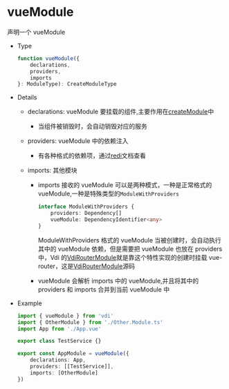 # vueModule

声明一个 vueModule

-   Type

    ```ts
    function vueModule({
        declarations,
        providers,
        imports
    }: ModuleType): CreateModuleType
    ```

-   Details

    -   declarations: vueModule 要挂载的组件,主要作用在[createModule](/guide/API/createModule)中
        -   当组件被销毁时，会自动销毁对应的服务
    -   providers: vueModule 中的依赖注入
        -   有各种格式的依赖项，通过[redi](https://redi.wendell.fun/docs/item)文档查看
    -   imports: 其他模块

        -   imports 接收的 vueModule 可以是两种模式，一种是正常格式的 vueModule,一种是特殊类型的`ModuleWithProviders`

            ```ts
            interface ModuleWithProviders {
                providers: Dependency[]
                vueModule: DependencyIdentifier<any>
            }
            ```

            ModuleWithProviders 格式的 vueModule 当被创建时，会自动执行其中的 vueModule 依赖，但是需要把 vueModule 也放在 providers 中，Vdi 的[VdiRouterModule](/guide/API/router/VdiRouterModule)就是靠这个特性实现的创建时挂载 vue-router，这是[VdiRouterModule](https://github.com/JinghuiS/vdi/blob/main/packages/router/routerModule.ts)源码

        -   vueModule 会解析 imports 中的 vueModule,并且将其中的 providers 和 imports 合并到当前 vueModule 中

-   Example

    ```ts
    import { vueModule } from 'vdi'
    import { OtherModule } from './Other.Module.ts'
    import App from './App.vue'

    export class TestService {}

    export const AppModule = vueModule({
        declarations: App,
        providers: [[TestService]],
        imports: [OtherModule]
    })
    ```
